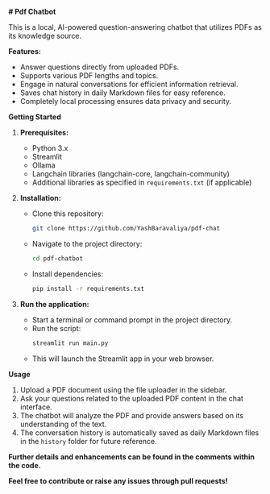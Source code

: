**# Pdf Chatbot**

This is a local, AI-powered question-answering chatbot that utilizes PDFs as its knowledge source. 

**Features:**

* Answer questions directly from uploaded PDFs.
* Supports various PDF lengths and topics.
* Engage in natural conversations for efficient information retrieval.
* Saves chat history in daily Markdown files for easy reference.
* Completely local processing ensures data privacy and security.

**Getting Started**

1.  **Prerequisites:**
    * Python 3.x
    * Streamlit
    * Ollama
    * Langchain libraries (langchain-core, langchain-community)
    * Additional libraries as specified in `requirements.txt` (if applicable)

2.  **Installation:**
    * Clone this repository:
       ```bash
       git clone https://github.com/YashBaravaliya/pdf-chat
       ```
    * Navigate to the project directory:
       ```bash
       cd pdf-chatbot
       ```
    * Install dependencies:
       ```bash
       pip install -r requirements.txt
       ```

    

3.  **Run the application:**
    * Start a terminal or command prompt in the project directory.
    * Run the script:
       ```bash
       streamlit run main.py
       ```
    * This will launch the Streamlit app in your web browser.

**Usage**

1.  Upload a PDF document using the file uploader in the sidebar.
2.  Ask your questions related to the uploaded PDF content in the chat interface.
3.  The chatbot will analyze the PDF and provide answers based on its understanding of the text.
4.  The conversation history is automatically saved as daily Markdown files in the `history` folder for future reference.

**Further details and enhancements can be found in the comments within the code.**

**Feel free to contribute or raise any issues through pull requests!**

